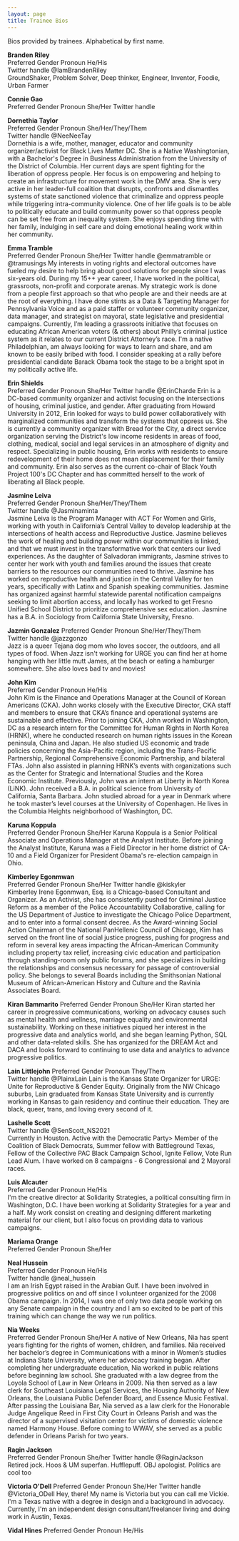 ```yaml
---
layout: page
title: Trainee Bios
---
```

Bios provided by trainees. Alphabetical by first name.

**Branden Riley**   
Preferred Gender Pronoun    He/His  
Twitter handle      @IamBrandenRiley    
GroundShaker, Problem Solver, Deep thinker, Engineer, Inventor, Foodie, Urban Farmer 

**Connie Gao**  
Preferred Gender Pronoun    She/Her 
Twitter handle      

**Dornethia Taylor**    
Preferred Gender Pronoun    She/Her/They/Them   
Twitter handle      @NeeNeeTay  
Dornethia is a wife, mother, manager, educator and community organizer/activist for Black Lives Matter DC. She is a Native Washingtonian, with a Bachelor's Degree in Business Administration from the University of the District of Columbia. Her current days are spent fighting for the liberation of oppress people. Her focus is on empowering and helping to create an infrastructure for movement work in the DMV area. She is very active in her leader-full coalition that disrupts, confronts and dismantles systems of state sanctioned violence that criminalize and oppress people while triggering intra-community violence. One of her life goals is to be able to politically educate and build community power so that oppress people can be set free from an inequality system. She enjoys spending time with her family, indulging in self care and doing emotional healing work within her community. 

**Emma Tramble**    
Preferred Gender Pronoun    She/Her 
Twitter handle      @emmatramble or @tramusings 
My interests in voting rights and electoral outcomes have fueled my desire to help bring about good solutions for people since I was six-years old. During my 15++ year career, I have worked in the political, grassroots, non-profit and corporate arenas. My strategic work is done from a people first approach so that who people are and their needs are at the root of everything. I have done stints as a Data & Targeting Manager for Pennsylvania Voice and as a paid staffer or volunteer community organizer, data manager, and strategist on mayoral, state legislative and presidential campaigns. Currently, I’m leading a grassroots initiative that focuses on educating African American voters (& others) about Philly’s criminal justice system as it relates to our current District Attorney’s race. I'm a native Philadelphian, am always looking for ways to learn and share, and am known to be easily bribed with food. I consider speaking at a rally before presidential candidate Barack Obama took the stage to be a bright spot in my politically active life.

**Erin Shields**    
Preferred Gender Pronoun    She/Her 
Twitter handle      @ErinCharde 
Erin is a DC-based community organizer and activist focusing on the intersections of housing, criminal justice, and gender. After graduating from Howard University in 2012, Erin looked for ways to build power collaboratively with marginalized communities and transform the systems that oppress us. She is currently a community organizer with Bread for the City, a direct service organization serving the District's low income residents in areas of food, clothing, medical, social and legal services in an atmosphere of dignity and respect. Specializing in public housing, Erin works with residents to ensure redevelopment of their home does not mean displacement for their family and community. Erin also serves as the current co-chair of Black Youth Project 100's DC Chapter and has committed herself to the work of liberating all Black people.

**Jasmine Leiva**   
Preferred Gender Pronoun    She/Her/They/Them   
Twitter handle      @Jasminaminta   
Jasmine Leiva is the Program Manager with ACT For Women and Girls, working with youth in California’s Central Valley to develop leadership at the intersections of health access and Reproductive Justice. Jasmine believes the work of healing and building power within our communities is linked, and that we must invest in the transformative work that centers our lived experiences. As the daughter of Salvadoran immigrants, Jasmine strives to center her work with youth and families around the issues that create barriers to the resources our communities need to thrive. Jasmine has worked on reproductive health and justice in the Central Valley for ten years, specifically with Latinx and Spanish speaking communities. Jasmine has organized against harmful statewide parental notification campaigns seeking to limit abortion access, and locally has worked to get Fresno Unified School District to prioritize comprehensive sex education. Jasmine has a B.A. in Sociology from California State University, Fresno.

**Jazmin Gonzalez** 
Preferred Gender Pronoun    She/Her/They/Them   
Twitter handle      @jazzgonzo  
Jazz is a queer Tejana dog mom who loves soccer, the outdoors, and all types of food. When Jazz isn't working for URGE you can find her at home hanging with her little mutt James, at the beach or eating a hamburger somewhere. She also loves bad tv and movies!

**John Kim**    
Preferred Gender Pronoun    He/His  
John Kim is the Finance and Operations Manager at the Council of Korean Americans (CKA). John works closely with the Executive Director, CKA staff and members to ensure that CKA’s finance and operational systems are sustainable and effective.
Prior to joining CKA, John worked in Washington, DC as a research intern for the Committee for Human Rights in North Korea (HRNK), where he conducted research on human rights issues in the Korean peninsula, China and Japan. He also studied US economic and trade policies concerning the Asia-Pacific region, including the Trans-Pacific Partnership, Regional Comprehensive Economic Partnership, and bilateral FTAs. John also assisted in planning HRNK’s events with organizations such as the Center for Strategic and International Studies and the Korea Economic Institute. Previously, John was an intern at Liberty in North Korea (LiNK). John received a B.A. in political science from University of California, Santa Barbara. John studied abroad for a year in Denmark where he took master’s level courses at the University of Copenhagen. He lives in the Columbia Heights neighborhood of Washington, DC.

**Karuna Koppula**  
Preferred Gender Pronoun    She/Her 
Karuna Koppula is a Senior Political Associate and Operations Manager at the Analyst Institute. Before joining the Analyst Institute, Karuna was a Field Director in her home district of CA-10 and a Field Organizer for President Obama's re-election campaign in Ohio.

**Kimberley Egonmwan**  
Preferred Gender Pronoun    She/Her 
Twitter handle      @kiskyler   
Kimberley Irene Egonmwan, Esq. is a Chicago-based Consultant and Organizer. As an Activist, she has consistently pushed for Criminal Justice Reform as a member of the Police Accountability Collaborative, calling for the US Department of Justice to investigate the Chicago Police Department, and to enter into a formal consent decree. 
As the Award-winning Social Action Chairman of the National PanHellenic Council of Chicago, Kim has served on the front line of social justice progress, pushing for progress and reform in several key areas impacting the African-American Community including property tax relief,  increasing civic education and participation through standing-room only public forums, and she specializes in building the relationships and consensus necessary for passage of controversial policy.  She belongs to several Boards including the Smithsonian National Museum of African-American History and Culture and the Ravinia Associates Board.

**Kiran Bammarito** 
Preferred Gender Pronoun    She/Her 
Kiran started her career in progressive communications, working on advocacy causes such as mental health and wellness, marriage equality and environmental sustainability. Working on these initiatives piqued her interest in the progressive data and analytics world, and she began learning Python, SQL and other data-related skills. She has organized for the DREAM Act and DACA and looks forward to continuing to use data and analytics to advance progressive politics.

**Lain Littlejohn** 
Preferred Gender Pronoun    They/Them   
Twitter handle  @PlainxLain 
Lain is the Kansas State Organizer for URGE: Unite for Reproductive & Gender Equity. Originally from the NW Chicago suburbs, Lain graduated from Kansas State University and is currently working in Kansas to gain residency and continue their education. They are black, queer, trans, and loving every second of it.

**Lashelle Scott**      
Twitter handle      @SenScott_NS2021    
Currently in Houston. Active with the Democratic Party> Member of the Coalition of Black Democrats, Summer fellow with Battleground Texas, Fellow of the Collective PAC Black Campaign School,  Ignite Fellow, Vote Run Lead Alum. I have worked on 8 campaigns - 6 Congressional and 2 Mayoral races.

**Luis Alcauter**   
Preferred Gender Pronoun    He/His  
I'm the creative director at Solidarity Strategies, a political consulting firm in Washington, D.C. I have been working at Solidarity Strategies for a year and a half. My work consist on creating and designing different marketing material for our client, but I also focus on providing data to various campaigns.

**Mariama Orange**  
Preferred Gender Pronoun    She/Her 
        
**Neal Hussein**    
Preferred Gender Pronoun    He/His  
Twitter handle      @neal_hussein   
I am an Irish Egypt raised in the Arabian Gulf.  I have been involved in progressive politics on and off since I volunteer organized for the 2008 Obama campaign.  In 2014, I was one of only two data people working on any Senate campaign in the country and I am so excited to be part of this training which can change the way we run politics.

**Nia Weeks**   
Preferred Gender Pronoun    She/Her 
A native of New Orleans, Nia has spent years fighting for the rights of women, children, and families. Nia received her bachelor’s degree in Communications with a minor in Women’s studies at Indiana State University, where her advocacy training began. After completing her undergraduate education, Nia worked in public relations before beginning law school. She graduated with a law degree from the Loyola School of Law in New Orleans in 2009. Nia then served as a law clerk for Southeast Louisiana Legal Services, the Housing Authority of New Orleans, the Louisiana Public Defender Board, and Essence Music Festival. After passing the Louisiana Bar, Nia served as a law clerk for the Honorable Judge Angelique Reed in First City Court in Orleans Parish and was the director of a supervised visitation center for victims of domestic violence named Harmony House. Before coming to WWAV, she served as a public defender in Orleans Parish for two years.

**Ragin Jackson**   
Preferred Gender Pronoun    She/her 
Twitter handle      @RaginJackson   
Retired jock. Hoos & UM superfan. Hufflepuff. OBJ apologist. Politics are cool too

**Victoria O'Dell** 
Preferred Gender Pronoun    She/Her 
Twitter handle      @Victoria_ODell 
Hey, there! My name is Victoria but you can call me Vickie. I'm a Texas native with a degree in design and a background in advocacy.  Currently, I'm an independent design consultant/freelancer living and doing work in Austin, Texas. 

**Vidal Hines** 
Preferred Gender Pronoun    He/His      
